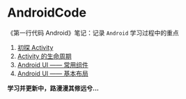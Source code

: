 # AndroidCode

《第一行代码 Android》笔记：记录 `Android` 学习过程中的重点

1. [初探 Activity](https://github.com/mnichangxin/AndroidCode/tree/master/ActivityTest)
2. [Activity 的生命周期](https://github.com/mnichangxin/AndroidCode/tree/master/ActivityLifeCycleTest)
3. [Android UI —— 常用组件](https://github.com/mnichangxin/AndroidCode/tree/master/UIWidgetTest)
4. [Android UI —— 基本布局]()

**学习并更新中，路漫漫其修远兮...**